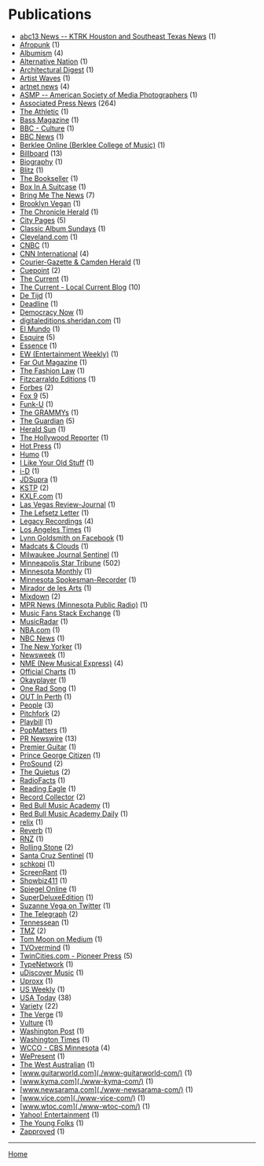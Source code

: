 # Publications

  * [abc13 News -- KTRK  Houston and Southeast Texas News](./abc13-news-ktrk-houston-and-southeast-texas-news/) (1)
  * [Afropunk](./afropunk/) (1)
  * [Albumism](./albumism/) (4)
  * [Alternative Nation](./alternative-nation/) (1)
  * [Architectural Digest](./architectural-digest/) (1)
  * [Artist Waves](./artist-waves/) (1)
  * [artnet news](./artnet-news/) (4)
  * [ASMP -- American Society of Media Photographers](./asmp-american-society-of-media-photographers/) (1)
  * [Associated Press News](./associated-press-news/) (264)
  * [The Athletic](./the-athletic/) (1)
  * [Bass Magazine](./bass-magazine/) (1)
  * [BBC - Culture](./bbc-culture/) (1)
  * [BBC News](./bbc-news/) (1)
  * [Berklee Online (Berklee College of Music)](./berklee-online-berklee-college-of-music/) (1)
  * [Billboard](./billboard/) (13)
  * [Biography](./biography/) (1)
  * [Blitz](./blitz/) (1)
  * [The Bookseller](./the-bookseller/) (1)
  * [Box In A Suitcase](./box-in-a-suitcase/) (1)
  * [Bring Me The News](./bring-me-the-news/) (7)
  * [Brooklyn Vegan](./brooklyn-vegan/) (1)
  * [The Chronicle Herald](./the-chronicle-herald/) (1)
  * [City Pages](./city-pages/) (5)
  * [Classic Album Sundays](./classic-album-sundays/) (1)
  * [Cleveland.com](./cleveland-com/) (1)
  * [CNBC](./cnbc/) (1)
  * [CNN International](./cnn-international/) (4)
  * [Courier-Gazette & Camden Herald](./courier-gazette-camden-herald/) (1)
  * [Cuepoint](./cuepoint/) (2)
  * [The Current](./the-current/) (1)
  * [The Current - Local Current Blog](./the-current-local-current-blog/) (10)
  * [De Tijd](./de-tijd/) (1)
  * [Deadline](./deadline/) (1)
  * [Democracy Now](./democracy-now/) (1)
  * [digitaleditions.sheridan.com](./digitaleditions-sheridan-com/) (1)
  * [El Mundo](./el-mundo/) (1)
  * [Esquire](./esquire/) (5)
  * [Essence](./essence/) (1)
  * [EW (Entertainment Weekly)](./ew-entertainment-weekly/) (1)
  * [Far Out Magazine](./far-out-magazine/) (1)
  * [The Fashion Law](./the-fashion-law/) (1)
  * [Fitzcarraldo Editions](./fitzcarraldo-editions/) (1)
  * [Forbes](./forbes/) (2)
  * [Fox 9](./fox-9/) (5)
  * [Funk-U](./funk-u/) (1)
  * [The GRAMMYs](./the-grammys/) (1)
  * [The Guardian](./the-guardian/) (5)
  * [Herald Sun](./herald-sun/) (1)
  * [The Hollywood Reporter](./the-hollywood-reporter/) (1)
  * [Hot Press](./hot-press/) (1)
  * [Humo](./humo/) (1)
  * [I Like Your Old Stuff](./i-like-your-old-stuff/) (1)
  * [i-D](./i-d/) (1)
  * [JDSupra](./jdsupra/) (1)
  * [KSTP](./kstp/) (2)
  * [KXLF.com](./kxlf-com/) (1)
  * [Las Vegas Review-Journal](./las-vegas-review-journal/) (1)
  * [The Lefsetz Letter](./the-lefsetz-letter/) (1)
  * [Legacy Recordings](./legacy-recordings/) (4)
  * [Los Angeles Times](./los-angeles-times/) (1)
  * [Lynn Goldsmith on Facebook](./lynn-goldsmith-on-facebook/) (1)
  * [Madcats & Clouds](./madcats-clouds/) (1)
  * [Milwaukee Journal Sentinel](./milwaukee-journal-sentinel/) (1)
  * [Minneapolis Star Tribune](./minneapolis-star-tribune/) (502)
  * [Minnesota Monthly](./minnesota-monthly/) (1)
  * [Minnesota Spokesman-Recorder](./minnesota-spokesman-recorder/) (1)
  * [Mirador de les Arts](./mirador-de-les-arts/) (1)
  * [Mixdown](./mixdown/) (2)
  * [MPR News (Minnesota Public Radio)](./mpr-news-minnesota-public-radio/) (1)
  * [Music Fans Stack Exchange](./music-fans-stack-exchange/) (1)
  * [MusicRadar](./musicradar/) (1)
  * [NBA.com](./nba-com/) (1)
  * [NBC News](./nbc-news/) (1)
  * [The New Yorker](./the-new-yorker/) (1)
  * [Newsweek](./newsweek/) (1)
  * [NME (New Musical Express)](./nme-new-musical-express/) (4)
  * [Official Charts](./official-charts/) (1)
  * [Okayplayer](./okayplayer/) (1)
  * [One Rad Song](./one-rad-song/) (1)
  * [OUT In Perth](./out-in-perth/) (1)
  * [People](./people/) (3)
  * [Pitchfork](./pitchfork/) (2)
  * [Playbill](./playbill/) (1)
  * [PopMatters](./popmatters/) (1)
  * [PR Newswire](./pr-newswire/) (13)
  * [Premier Guitar](./premier-guitar/) (1)
  * [Prince George Citizen](./prince-george-citizen/) (1)
  * [ProSound](./prosound/) (2)
  * [The Quietus](./the-quietus/) (2)
  * [RadioFacts](./radiofacts/) (1)
  * [Reading Eagle](./reading-eagle/) (1)
  * [Record Collector](./record-collector/) (2)
  * [Red Bull Music Academy](./red-bull-music-academy/) (1)
  * [Red Bull Music Academy Daily](./red-bull-music-academy-daily/) (1)
  * [relix](./relix/) (1)
  * [Reverb](./reverb/) (1)
  * [RNZ](./rnz/) (1)
  * [Rolling Stone](./rolling-stone/) (2)
  * [Santa Cruz Sentinel](./santa-cruz-sentinel/) (1)
  * [schkopi](./schkopi/) (1)
  * [ScreenRant](./screenrant/) (1)
  * [Showbiz411](./showbiz411/) (1)
  * [Spiegel Online](./spiegel-online/) (1)
  * [SuperDeluxeEdition](./superdeluxeedition/) (1)
  * [Suzanne Vega on Twitter](./suzanne-vega-on-twitter/) (1)
  * [The Telegraph](./the-telegraph/) (2)
  * [Tennessean](./tennessean/) (1)
  * [TMZ](./tmz/) (2)
  * [Tom Moon on Medium](./tom-moon-on-medium/) (1)
  * [TVOvermind](./tvovermind/) (1)
  * [TwinCities.com - Pioneer Press](./twincities-com-pioneer-press/) (5)
  * [TypeNetwork](./typenetwork/) (1)
  * [uDiscover Music](./udiscover-music/) (1)
  * [Uproxx](./uproxx/) (1)
  * [US Weekly](./us-weekly/) (1)
  * [USA Today](./usa-today/) (38)
  * [Variety](./variety/) (22)
  * [The Verge](./the-verge/) (1)
  * [Vulture](./vulture/) (1)
  * [Washington Post](./washington-post/) (1)
  * [Washington Times](./washington-times/) (1)
  * [WCCO - CBS Minnesota](./wcco-cbs-minnesota/) (4)
  * [WePresent](./wepresent/) (1)
  * [The West Australian](./the-west-australian/) (1)
  * [www.guitarworld.com](./www-guitarworld-com/) (1)
  * [www.kyma.com](./www-kyma-com/) (1)
  * [www.newsarama.com](./www-newsarama-com/) (1)
  * [www.vice.com](./www-vice-com/) (1)
  * [www.wtoc.com](./www-wtoc-com/) (1)
  * [Yahoo! Entertainment](./yahoo-entertainment/) (1)
  * [The Young Folks](./the-young-folks/) (1)
  * [Zapproved](./zapproved/) (1)

----

[Home](../)
